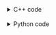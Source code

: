 <details><summary>C++ code</summary>

Runtime: `101 ms`, faster than `59.06%`.<br>
Memory Usage: `56.4 MB`, less than `48.90%`.<br>

![](https://github.com/archishmanghos/code-images/blob/master/Leetcode/1239.png)

</details>

<br>

<details><summary>Python code</summary>

Runtime: `816 ms`, faster than `18.87%`.<br>
Memory Usage: `13.9 MB`, less than `90.64%`.<br>

![](https://github.com/archishmanghos/code-images/blob/master/Leetcode/1239-py.png)

</details>